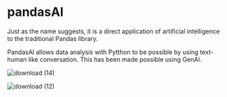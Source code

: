 # pandasAI
Just as the name suggests, it is a direct application of artificial intelligence to the traditional Pandas library.

PandasAI allows data analysis with Pytthon to be possible by using text-human like conversation. This has been made possible using GenAI.

![download (14)](https://github.com/inuwamobarak/pandasAI/assets/65142149/04effe01-ac26-4074-bf05-fc957ddc38a2)

![download (12)](https://github.com/inuwamobarak/pandasAI/assets/65142149/88f76576-5ed8-41d6-92f5-25440abfd30c)
